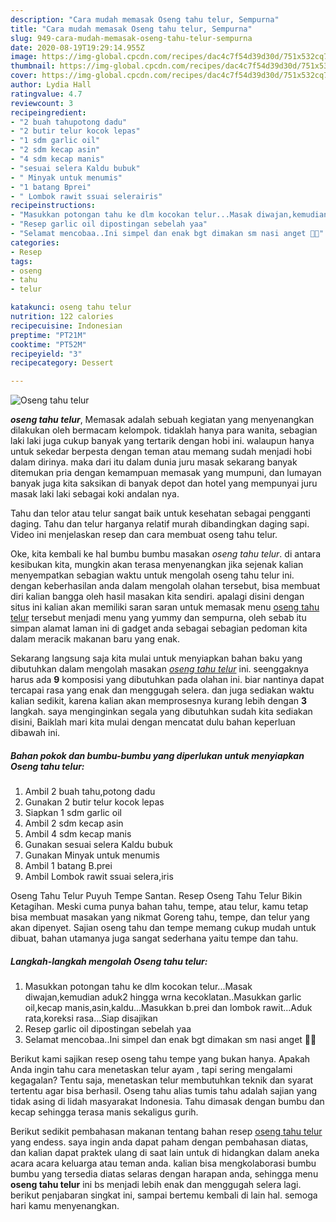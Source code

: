 ```yaml
---
description: "Cara mudah memasak Oseng tahu telur, Sempurna"
title: "Cara mudah memasak Oseng tahu telur, Sempurna"
slug: 949-cara-mudah-memasak-oseng-tahu-telur-sempurna
date: 2020-08-19T19:29:14.955Z
image: https://img-global.cpcdn.com/recipes/dac4c7f54d39d30d/751x532cq70/oseng-tahu-telur-foto-resep-utama.jpg
thumbnail: https://img-global.cpcdn.com/recipes/dac4c7f54d39d30d/751x532cq70/oseng-tahu-telur-foto-resep-utama.jpg
cover: https://img-global.cpcdn.com/recipes/dac4c7f54d39d30d/751x532cq70/oseng-tahu-telur-foto-resep-utama.jpg
author: Lydia Hall
ratingvalue: 4.7
reviewcount: 3
recipeingredient:
- "2 buah tahupotong dadu"
- "2 butir telur kocok lepas"
- "1 sdm garlic oil"
- "2 sdm kecap asin"
- "4 sdm kecap manis"
- "sesuai selera Kaldu bubuk"
- " Minyak untuk menumis"
- "1 batang Bprei"
- " Lombok rawit ssuai selerairis"
recipeinstructions:
- "Masukkan potongan tahu ke dlm kocokan telur...Masak diwajan,kemudian aduk2 hingga wrna kecoklatan..Masukkan garlic oil,kecap manis,asin,kaldu...Masukkan b.prei dan lombok rawit...Aduk rata,koreksi rasa...Siap disajikan"
- "Resep garlic oil dipostingan sebelah yaa"
- "Selamat mencobaa..Ini simpel dan enak bgt dimakan sm nasi anget 🤤🤤"
categories:
- Resep
tags:
- oseng
- tahu
- telur

katakunci: oseng tahu telur 
nutrition: 122 calories
recipecuisine: Indonesian
preptime: "PT21M"
cooktime: "PT52M"
recipeyield: "3"
recipecategory: Dessert

---
```



![Oseng tahu telur](https://img-global.cpcdn.com/recipes/dac4c7f54d39d30d/751x532cq70/oseng-tahu-telur-foto-resep-utama.jpg)

<b><i>oseng tahu telur</i></b>, Memasak adalah sebuah kegiatan yang menyenangkan dilakukan oleh bermacam kelompok. tidaklah hanya para wanita, sebagian laki laki juga cukup banyak yang tertarik dengan hobi ini. walaupun hanya untuk sekedar berpesta dengan teman atau memang sudah menjadi hobi dalam dirinya. maka dari itu dalam dunia juru masak sekarang banyak ditemukan pria dengan kemampuan memasak yang mumpuni, dan lumayan banyak juga kita saksikan di banyak depot dan hotel yang mempunyai juru masak laki laki sebagai koki andalan nya.

Tahu dan telor atau telur sangat baik untuk kesehatan sebagai pengganti daging. Tahu dan telur harganya relatif murah dibandingkan daging sapi. Video ini menjelaskan resep dan cara membuat oseng tahu telur.

Oke, kita kembali ke hal bumbu bumbu masakan <i>oseng tahu telur</i>. di antara kesibukan kita, mungkin akan terasa menyenangkan jika sejenak kalian menyempatkan sebagian waktu untuk mengolah oseng tahu telur ini. dengan keberhasilan anda dalam mengolah olahan tersebut, bisa membuat diri kalian bangga oleh hasil masakan kita sendiri. apalagi disini dengan situs ini kalian akan memiliki saran saran untuk memasak menu <u>oseng tahu telur</u> tersebut menjadi menu yang yummy dan sempurna, oleh sebab itu simpan alamat laman ini di gadget anda sebagai sebagian pedoman kita dalam meracik makanan baru yang enak.


Sekarang langsung saja kita mulai untuk menyiapkan bahan baku yang dibutuhkan dalam mengolah masakan <u><i>oseng tahu telur</i></u> ini. seenggaknya harus ada <b>9</b> komposisi yang dibutuhkan pada olahan ini. biar nantinya dapat tercapai rasa yang enak dan menggugah selera. dan juga sediakan waktu kalian sedikit, karena kalian akan memprosesnya kurang lebih dengan <b>3</b> langkah. saya menginginkan segala yang dibutuhkan sudah kita sediakan disini, Baiklah mari kita mulai dengan mencatat dulu bahan keperluan dibawah ini.

<!--inarticleads1-->

##### Bahan pokok dan bumbu-bumbu yang diperlukan untuk menyiapkan Oseng tahu telur:

1. Ambil 2 buah tahu,potong dadu
1. Gunakan 2 butir telur kocok lepas
1. Siapkan 1 sdm garlic oil
1. Ambil 2 sdm kecap asin
1. Ambil 4 sdm kecap manis
1. Gunakan sesuai selera Kaldu bubuk
1. Gunakan  Minyak untuk menumis
1. Ambil 1 batang B.prei
1. Ambil  Lombok rawit ssuai selera,iris


Oseng Tahu Telur Puyuh Tempe Santan. Resep Oseng Tahu Telur Bikin Ketagihan. Meski cuma punya bahan tahu, tempe, atau telur, kamu tetap bisa membuat masakan yang nikmat Goreng tahu, tempe, dan telur yang akan dipenyet. Sajian oseng tahu dan tempe memang cukup mudah untuk dibuat, bahan utamanya juga sangat sederhana yaitu tempe dan tahu. 

<!--inarticleads2-->

##### Langkah-langkah mengolah Oseng tahu telur:

1. Masukkan potongan tahu ke dlm kocokan telur...Masak diwajan,kemudian aduk2 hingga wrna kecoklatan..Masukkan garlic oil,kecap manis,asin,kaldu...Masukkan b.prei dan lombok rawit...Aduk rata,koreksi rasa...Siap disajikan
1. Resep garlic oil dipostingan sebelah yaa
1. Selamat mencobaa..Ini simpel dan enak bgt dimakan sm nasi anget 🤤🤤


Berikut kami sajikan resep oseng tahu tempe yang bukan hanya. Apakah Anda ingin tahu cara menetaskan telur ayam , tapi sering mengalami kegagalan? Tentu saja, menetaskan telur membutuhkan teknik dan syarat tertentu agar bisa berhasil. Oseng tahu alias tumis tahu adalah sajian yang tidak asing di lidah masyarakat Indonesia. Tahu dimasak dengan bumbu dan kecap sehingga terasa manis sekaligus gurih. 

Berikut sedikit pembahasan makanan tentang bahan resep <u>oseng tahu telur</u> yang endess. saya ingin anda dapat paham dengan pembahasan diatas, dan kalian dapat praktek ulang di saat lain untuk di hidangkan dalam aneka acara acara keluarga atau teman anda. kalian bisa mengkolaborasi bumbu bumbu yang tersedia diatas selaras dengan harapan anda, sehingga menu <b>oseng tahu telur</b> ini bs menjadi lebih enak dan menggugah selera lagi. berikut penjabaran singkat ini, sampai bertemu kembali di lain hal. semoga hari kamu menyenangkan.
